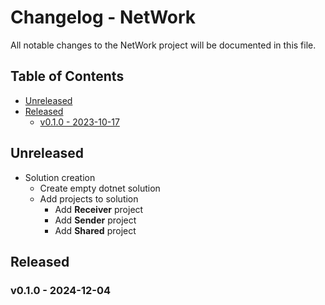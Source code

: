 # Changelog - NetWork

All notable changes to the NetWork project will be documented in this file.

## Table of Contents

- [Unreleased](#unreleased)
- [Released](#released)
    - [v0.1.0 - 2023-10-17](#v010---2023-10-17)

## Unreleased

- Solution creation
  - Create empty dotnet solution
  - Add projects to solution
    - Add **Receiver** project
    - Add **Sender** project
    - Add **Shared** project

## Released

### v0.1.0 - 2024-12-04



